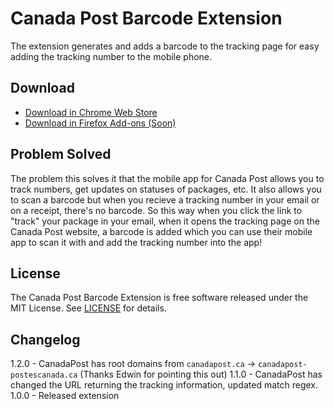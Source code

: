 # Canada Post Barcode Extension

The extension generates and adds a barcode to the tracking page for easy adding the tracking number to the mobile phone.


Download
--------

- [Download in Chrome Web Store](https://chrome.google.com/webstore/detail/canada-post-add-tracking/nokmdkhphnokepcndpkdojefopjgnacb)
- [Download in Firefox Add-ons (Soon)](#)


Problem Solved
--------------

The problem this solves it that the mobile app for Canada Post allows you to track numbers, get updates on statuses of packages, etc. It also allows you to scan a barcode but when you recieve a tracking number in your email or on a receipt, there's no barcode. So this way when you click the link to "track" your package in your email, when it opens the tracking page on the Canada Post website, a barcode is added which you can use their mobile app to scan it with and add the tracking number into the app!


License
-------

The Canada Post Barcode Extension is free software released under the MIT License.
See [LICENSE](https://github.com/Braunson/canadapost-barcode-extension/blob/master/LICENSE) for details.


Changelog
---------

1.2.0 - CanadaPost has root domains from `canadapost.ca` -> `canadapost-postescanada.ca` (Thanks Edwin for pointing this out)
1.1.0 - CanadaPost has changed the URL returning the tracking information, updated match regex.
1.0.0 - Released extension